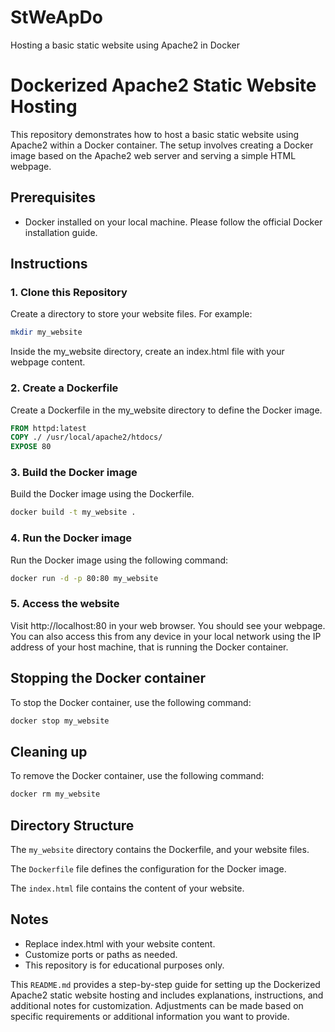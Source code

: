 # StWeApDo

Hosting a basic static website using Apache2 in Docker

# Dockerized Apache2 Static Website Hosting

This repository demonstrates how to host a basic static website using Apache2 within a Docker container. The setup involves creating a Docker image based on the Apache2 web server and serving a simple HTML webpage.

## Prerequisites

- Docker installed on your local machine. Please follow the official Docker installation guide.

## Instructions

### 1. Clone this Repository

Create a directory to store your website files. For example:

```bash
mkdir my_website
```

Inside the my_website directory, create an index.html file with your webpage content.

### 2. Create a Dockerfile

Create a Dockerfile in the my_website directory to define the Docker image.

```dockerfile
FROM httpd:latest
COPY ./ /usr/local/apache2/htdocs/
EXPOSE 80

```

### 3. Build the Docker image

Build the Docker image using the Dockerfile.    

```bash
docker build -t my_website .
```

### 4. Run the Docker image

Run the Docker image using the following command:

```bash
docker run -d -p 80:80 my_website
```

### 5. Access the website

Visit http://localhost:80 in your web browser. You should see your webpage. You can also access this from any device in your local network using the IP address of your host machine, that is running the Docker container.

## Stopping the Docker container

To stop the Docker container, use the following command:

```bash
docker stop my_website
```

## Cleaning up

To remove the Docker container, use the following command:

```bash
docker rm my_website
```
## Directory Structure

The `my_website` directory contains the Dockerfile, and your website files.

The `Dockerfile` file defines the configuration for the Docker image.

The `index.html` file contains the content of your website.

## Notes
- Replace index.html with your website content.
- Customize ports or paths as needed.
- This repository is for educational purposes only.
  

This `README.md` provides a step-by-step guide for setting up the Dockerized Apache2 static website hosting and includes explanations, instructions, and additional notes for customization. Adjustments can be made based on specific requirements or additional information you want to provide.
